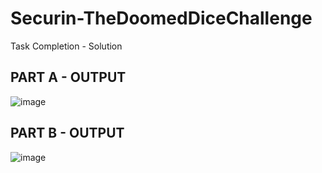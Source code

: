 # Securin-TheDoomedDiceChallenge
Task Completion - Solution

## PART A - OUTPUT
![image](https://github.com/codeforkinshelby/Securin-TheDoomedDiceChallenge/assets/110089354/821ffa88-ec6e-43bc-baec-c6968389eb70)

## PART B - OUTPUT
![image](https://github.com/codeforkinshelby/Securin-TheDoomedDiceChallenge/assets/110089354/752d6e2e-508a-4b75-bc76-c015e328e37c)
